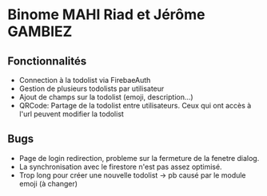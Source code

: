 # Binome MAHI Riad et Jérôme GAMBIEZ

## Fonctionnalités
- Connection à la todolist via FirebaeAuth
- Gestion de plusieurs todolists par utilisateur
- Ajout de champs sur la todolist (emoji, description...)
- QRCode: Partage de la todolist entre utilisateurs. Ceux qui ont accès à l'url peuvent modifier la todolist

## Bugs
- Page de login redirection, probleme sur la fermeture de la fenetre dialog.
- La synchronisation avec le firestore n'est pas assez optimisé.
- Trop long pour créer une nouvelle todolist -> pb causé par le module emoji (à changer)
